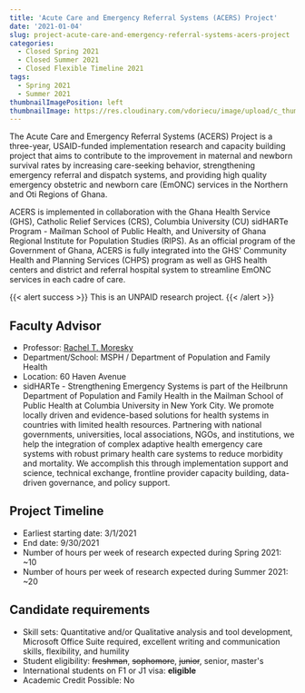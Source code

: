 ```yaml
---
title: 'Acute Care and Emergency Referral Systems (ACERS) Project'
date: '2021-01-04'
slug: project-acute-care-and-emergency-referral-systems-acers-project
categories:
  - Closed Spring 2021
  - Closed Summer 2021
  - Closed Flexible Timeline 2021
tags:
  - Spring 2021
  - Summer 2021
thumbnailImagePosition: left
thumbnailImage: https://res.cloudinary.com/vdoriecu/image/upload/c_thumb,w_200,g_face/v1579110178/construction_c6dqbd.png
---
```

The Acute Care and Emergency Referral Systems (ACERS) Project is a three-year, USAID-funded implementation research and capacity building project that aims to contribute to the improvement in  maternal and newborn survival rates by increasing care-seeking behavior, strengthening emergency referral and dispatch systems, and providing high quality emergency obstetric and newborn care (EmONC) services in the Northern and Oti Regions of Ghana.

<!--more-->


ACERS is implemented in collaboration with the Ghana Health Service (GHS), Catholic Relief Services (CRS), Columbia University (CU) sidHARTe Program - Mailman School of Public Health, and University of Ghana Regional Institute for Population Studies (RIPS). As an official program of the Government of Ghana, ACERS is fully integrated into the GHS' Community Health and Planning Services (CHPS) program as well as GHS health centers and district and referral hospital system to streamline EmONC services in each cadre of care.

{{< alert success >}}
This is an UNPAID research project.
{{< /alert >}}

## Faculty Advisor
+ Professor: [Rachel T. Moresky ](https://www.publichealth.columbia.edu/research/strengthening-emergency-systems)
+ Department/School: MSPH / Department of Population and Family Health
+ Location: 60 Haven Avenue
+ sidHARTe - Strengthening Emergency Systems is part of the Heilbrunn Department of Population and Family Health in the Mailman School of Public Health at Columbia University in New York City. We promote locally driven and evidence-based solutions for health systems in countries with limited health resources. Partnering with national governments, universities, local associations, NGOs, and institutions, we help the integration of complex adaptive health emergency care systems with robust primary health care systems to reduce morbidity and mortality.  We accomplish this through implementation support and science, technical exchange, frontline provider capacity building, data-driven governance, and policy support.

## Project Timeline
+ Earliest starting date: 3/1/2021
+ End date: 9/30/2021
+ Number of hours per week of research expected during Spring 2021: ~10
+ Number of hours per week of research expected during Summer 2021: ~20

## Candidate requirements
+ Skill sets: Quantitative and/or Qualitative analysis and tool development, Microsoft Office Suite required, excellent writing and communication skills, flexibility, and humility
+ Student eligibility: ~~freshman~~, ~~sophomore~~, ~~junior~~, senior, master's
+ International students on F1 or J1 visa: **eligible**
+ Academic Credit Possible: No

